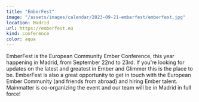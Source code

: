 ```yaml
---
title: "EmberFest"
image: "/assets/images/calendar/2023-09-21-emberfest/emberfest.jpg"
location: Madrid
url: https://emberfest.eu
kind: conference
color: aqua
---
```


EmberFest is the European Community Ember Conference, this year happening in Madrid, from September 22nd to 23rd. If you’re looking for updates on the latest and greatest in Ember and Glimmer this is the place to be. EmberFest is also a great opportunity to get in touch with the European Ember Community (and friends from abroad) and hiring Ember talent. Mainmatter is co-organizing the event and our team will be in Madrid in full force!
